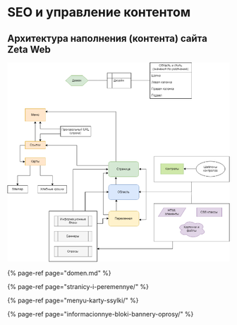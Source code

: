 # SEO и управление контентом

## Архитектура наполнения \(контента\) сайта Zeta Web

![&#x41E;&#x431;&#x449;&#x430;&#x44F; &#x441;&#x445;&#x435;&#x43C;&#x430;](../.gitbook/assets/image%20%28208%29.png)

{% page-ref page="domen.md" %}

{% page-ref page="stranicy-i-peremennye/" %}

{% page-ref page="menyu-karty-ssylki/" %}

{% page-ref page="informacionnye-bloki-bannery-oprosy/" %}



